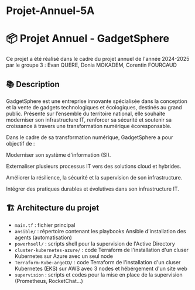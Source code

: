 # Projet-Annuel-5A

# 📦 Projet Annuel - GadgetSphere 

Ce projet a été réalisé dans le cadre du projet annuel de l'année 2024-2025 par le groupe 3 : Evan QUERE, Donia MOKADEM, Corentin FOURCAUD

## 📚 Description

GadgetSphere est une entreprise innovante spécialisée dans la conception et la vente de gadgets technologiques et écologiques, destinés au grand public. Présente sur l’ensemble du territoire national, elle souhaite moderniser son infrastructure IT, renforcer sa sécurité et soutenir sa croissance à travers une transformation numérique écoresponsable. 

Dans le cadre de sa transformation numérique, GadgetSphere a pour objectif de : 

Moderniser son système d'information (SI). 

Externaliser plusieurs processus IT vers des solutions cloud et hybrides. 

Améliorer la résilience, la sécurité et la supervision de son infrastructure. 

Intégrer des pratiques durables et évolutives dans son infrastructure IT. 

## 🏗️ Architecture du projet

- `main.tf` : fichier principal 
- `ansible/` : répertoire contenant les playbooks Ansible d'installation des agents (automatisation)
- `powerhsell/` : scripts shell pour la supervision de l'Active Directory
- `cluster-kubernetes-azure/` : code Terraform de l'installation d'un cluser Kubernetes sur Azure avec un seul node  
- `Terraform-Kube-argoCD/` : code Terraform de l'installation d'un cluser Kubernetes (EKS) sur AWS avec 3 nodes et hébérgement d'un site web
- `supervision` : scripts et codes pour la mise en place de la supervision (Prometheus, RocketChat...)

